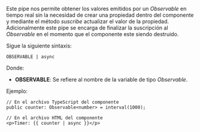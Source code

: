 Este pipe nos permite obtener los valores emitidos por un *Observable* en tiempo real sin la necesidad de crear una propiedad dentro del componente y mediante el método *suscribe* actualizar el valor de la propiedad. Adicionalmente este pipe se encarga de finalizar la suscripción al *Observable* en el momento que el componente este siendo destruido.

Sigue la siguiente sintaxis:

```
OBSERVABLE | async
```

Donde:

- **OBSERVABLE**: Se refiere al nombre de la variable de tipo *Observable*.

Ejemplo:

```
// En el archivo TypeScript del componente 
public counter: Observable<number> = interval(1000);

// En el archivo HTML del componente
<p>Timer: {{ counter | async }}</p>
```